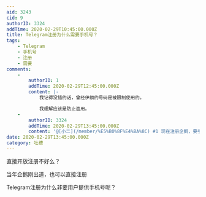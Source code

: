 ```yaml
---
aid: 3243
cid: 9
authorID: 3324
addTime: 2020-02-29T10:45:00.000Z
title: Telegram注册为什么需要手机号？
tags:
    - Telegram
    - 手机号
    - 注册
    - 需要
comments:
    -
        authorID: 1
        addTime: 2020-02-29T12:45:00.000Z
        content: |-
            我记得没错的话，曾经伊朗的号码是被限制使用的。

            我理解应该是防止滥用。
    -
        authorID: 3324
        addTime: 2020-02-29T13:45:00.000Z
        content: '@[小二](/member/%E5%B0%8F%E4%BA%8C) #1 现在注册企鹅，要手机号，也是为了防止滥用？'
date: 2020-02-29T13:45:00.000Z
category: 吐槽
---
```


直接开放注册不好么？

当年企鹅刚出道，也可以直接注册

Telegram注册为什么非要用户提供手机号呢？
